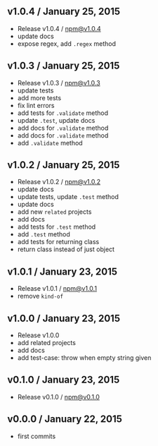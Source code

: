 

## v1.0.4 / January 25, 2015
- Release v1.0.4 / npm@v1.0.4
- update docs
- expose regex, add `.regex` method

## v1.0.3 / January 25, 2015
- Release v1.0.3 / npm@v1.0.3
- update tests
- add more tests
- fix lint errors
- add tests for `.validate` method
- update `.test`, update docs
- add docs for `.validate` method
- add docs for `.validate` method
- add `.validate` method

## v1.0.2 / January 25, 2015
- Release v1.0.2 / npm@v1.0.2
- update docs
- update tests, update `.test` method
- update docs
- add new `related` projects
- add docs
- add tests for `.test` method
- add `.test` method
- add tests for returning class
- return class instead of just object

## v1.0.1 / January 23, 2015
- Release v1.0.1 / npm@v1.0.1
- remove `kind-of`

## v1.0.0 / January 23, 2015
- Release v1.0.0
- add related projects
- add docs
- add test-case: throw when empty string given

## v0.1.0 / January 23, 2015
- Release v0.1.0 / npm@v0.1.0

## v0.0.0 / January 22, 2015
- first commits